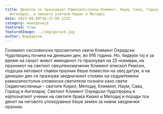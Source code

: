```yaml
---
title: Денеска се празнуваат Рамноапостолни Климент, Наум, Сава, Горазд и
  Ангелариј, и нивните учители Кирил и Методиј
date: 2023-08-09T16:27:09.223Z
category: македонија
featured: true
featuredImage: ../img/gorazd.jpg
author: Вардарски
---
```

<!--StartFragment-->

Големиот сесловенски просветител свети Климент Охридски Чудотворец почина на денешен ден, во 916 година. Но, бидејќи тој и за време на својот живот именденот го празнувал на 25 ноември, на празникот на светиот свештеномаченик Климент епископ Римски, подоцна неговиот главен празник беше поместен на овој датум, а на денешен ден се празнува заедничкиот спомен на седумтемина рамноапостолни словенски светители познати како свети Седмочисленици – светите Кирил, Методиј, Климент, Наум, Сава, Горазд и Ангелариј. Светиот Климент Охридски Чудотворец е најпознатиот ученик на светите браќа Кирил и Методиј и поради тоа денот на неговото упокојување беше земен за нивни заеднички празник.

<!--EndFragment-->